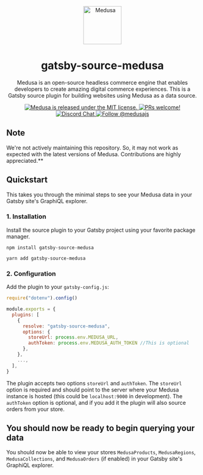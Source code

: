 <p align="center">
  <a href="https://www.medusajs.com">
    <img alt="Medusa" src="https://user-images.githubusercontent.com/7554214/129161578-19b83dc8-fac5-4520-bd48-53cba676edd2.png" width="100" />
  </a>
</p>
<h1 align="center">
  gatsby-source-medusa
</h1>
<p align="center">
Medusa is an open-source headless commerce engine that enables developers to create amazing digital commerce experiences. This is a Gatsby source plugin for building websites using Medusa as a data source.
</p>
<p align="center">
  <a href="https://github.com/medusajs/medusa/blob/master/LICENSE">
    <img src="https://img.shields.io/badge/license-MIT-blue.svg" alt="Medusa is released under the MIT license." />
  </a>
  <a href="https://github.com/medusajs/medusa/blob/master/CONTRIBUTING.md">
    <img src="https://img.shields.io/badge/PRs-welcome-brightgreen.svg?style=flat" alt="PRs welcome!" />
  </a>
  <a href="https://discord.gg/xpCwq3Kfn8">
    <img src="https://img.shields.io/badge/chat-on%20discord-7289DA.svg" alt="Discord Chat" />
  </a>
  <a href="https://twitter.com/intent/follow?screen_name=medusajs">
    <img src="https://img.shields.io/twitter/follow/medusajs.svg?label=Follow%20@medusajs" alt="Follow @medusajs" />
  </a>
</p>

## Note

We're not actively maintaining this repository. So, it may not work as expected with the latest versions of Medusa. Contributions are highly appreciated.**

## Quickstart

This takes you through the minimal steps to see your Medusa data in your Gatsby site's GraphiQL explorer.

### 1. Installation

Install the source plugin to your Gatsby project using your favorite package manager.

```shell
npm install gatsby-source-medusa
```

```shell
yarn add gatsby-source-medusa
```

### 2. Configuration

Add the plugin to your `gatsby-config.js`:

```js:title=gatsby-config.js
require("dotenv").config()

module.exports = {
  plugins: [
    {
      resolve: "gatsby-source-medusa",
      options: {
        storeUrl: process.env.MEDUSA_URL,
        authToken: process.env.MEDUSA_AUTH_TOKEN //This is optional
      },
    },
    ...,
  ],
}
```

The plugin accepts two options `storeUrl` and `authToken`. The `storeUrl` option is required and should point to the server where your Medusa instance is hosted (this could be `localhost:9000` in development). The `authToken` option is optional, and if you add it the plugin will also source orders from your store.

## You should now be ready to begin querying your data

You should now be able to view your stores `MedusaProducts`, `MedusaRegions`, `MedusaCollections`, and `MedusaOrders` (if enabled) in your Gatsby site's GraphiQL explorer.
